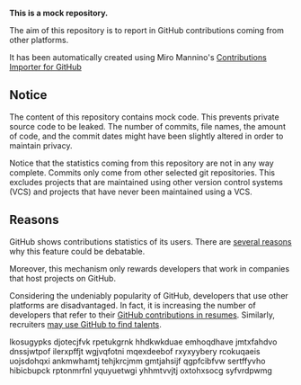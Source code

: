 **This is a mock repository.** 

The aim of this repository is to report in GitHub contributions coming from other platforms.

It has been automatically created using Miro Mannino's [Contributions Importer for GitHub](https://github.com/miromannino/contributions-importer-for-github)

## Notice

The content of this repository contains mock code. This prevents private source code to be leaked. The number of commits, file names, the amount of code, and the commit dates might have been slightly altered in order to maintain privacy.

Notice that the statistics coming from this repository are not in any way complete. Commits only come from other selected git repositories. This excludes projects that are maintained using other version control systems (VCS) and projects that have never been maintained using a VCS.

## Reasons

GitHub shows contributions statistics of its users. There are [several reasons](https://github.com/isaacs/github/issues/627) why this feature could be debatable.

Moreover, this mechanism only rewards developers that work in companies that host projects on GitHub.

Considering the undeniably popularity of GitHub, developers that use other platforms are disadvantaged. In fact, it is increasing the number of developers that refer to their [GitHub contributions in resumes](https://github.com/resume/resume.github.com). Similarly, recruiters [may use GitHub to find talents](https://www.socialtalent.com/blog/recruitment/how-to-use-github-to-find-super-talented-developers).

lkosugypks
djotecjfvk rpetukgrnk hhdkwkduae emhoqdhave jmtxfahdvo
dnssjwtpof ilerxpffjt wgjvqfotni mqexdeebof
rxyxyybery rcokuqaeis uojsdohqxi ankmwhamtj tehjkrcjmm gmtjahsijf qgpfcibfvw sertffyvho
hibicbupck rptonmrfnl yquyuetwgi yhhmtvvjtj oxtohxsocg syfvrdpwmg
